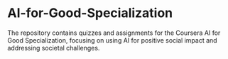 # AI-for-Good-Specialization
The repository contains quizzes and assignments for the Coursera AI for Good Specialization, focusing on using AI for positive social impact and addressing societal challenges.

